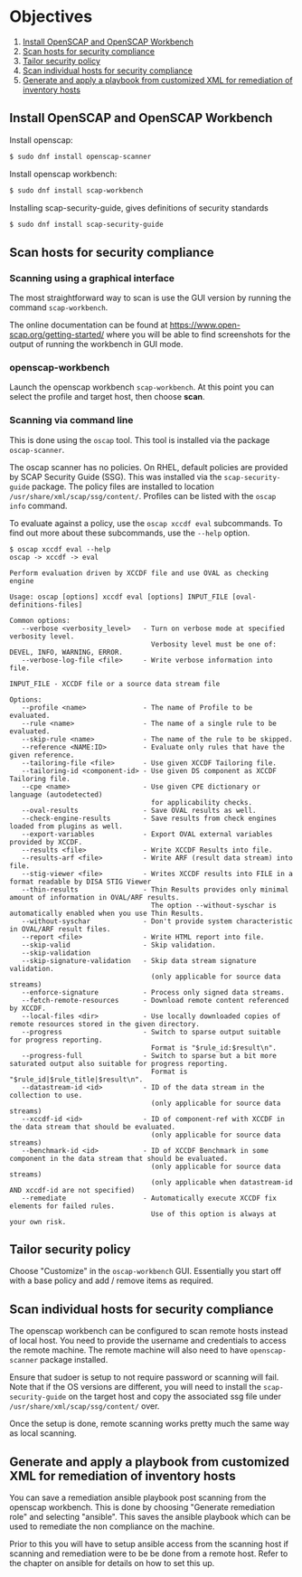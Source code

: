 # Objectives

1. [Install OpenSCAP and OpenSCAP Workbench](#install-openscap-and-openscap-workbench)
2. [Scan hosts for security compliance](#scan-hosts-for-security-compliance)
3. [Tailor security policy](#tailor-security-policy)
4. [Scan individual hosts for security compliance](#scan-individual-hosts-for-security-compliance)
5. [Generate and apply a playbook from customized XML for remediation of inventory hosts](#generate-and-apply-a-playbook-from-customized-xml-for-remediation-of-inventory-hosts)


## Install OpenSCAP and OpenSCAP Workbench
Install openscap:

```bash
$ sudo dnf install openscap-scanner
```

Install openscap workbench:
```bash
$ sudo dnf install scap-workbench
```

Installing scap-security-guide, gives definitions of security standards
```bash
$ sudo dnf install scap-security-guide
```

## Scan hosts for security compliance

### Scanning using a graphical interface
The most straightforward way to scan is use the GUI version by running the command `scap-workbench`.

The online documentation can be found at https://www.open-scap.org/getting-started/ where you will be able to find screenshots for the output of running the workbench in GUI mode.  

### openscap-workbench
Launch the openscap workbench `scap-workbench`.  At this point you can select the profile and target host, then choose **scan**.  

### Scanning via command line
This is done using the `oscap` tool.  This tool is installed via the package `oscap-scanner`.  

The oscap scanner has no policies.  On RHEL, default policies are provided by SCAP Security Guide (SSG). This was installed via the `scap-security-guide` package.  The policy files are installed to location `/usr/share/xml/scap/ssg/content/`.  Profiles can be listed with the `oscap info` command.  

To evaluate against a policy, use the `oscap xccdf eval` subcommands.  To find out more about these subcommands, use the `--help` option.  

```
$ oscap xccdf eval --help
oscap -> xccdf -> eval

Perform evaluation driven by XCCDF file and use OVAL as checking engine

Usage: oscap [options] xccdf eval [options] INPUT_FILE [oval-definitions-files]

Common options:
   --verbose <verbosity_level>   - Turn on verbose mode at specified verbosity level.
                                   Verbosity level must be one of: DEVEL, INFO, WARNING, ERROR.
   --verbose-log-file <file>     - Write verbose information into file.

INPUT_FILE - XCCDF file or a source data stream file

Options:
   --profile <name>              - The name of Profile to be evaluated.
   --rule <name>                 - The name of a single rule to be evaluated.
   --skip-rule <name>            - The name of the rule to be skipped.
   --reference <NAME:ID>         - Evaluate only rules that have the given reference.
   --tailoring-file <file>       - Use given XCCDF Tailoring file.
   --tailoring-id <component-id> - Use given DS component as XCCDF Tailoring file.
   --cpe <name>                  - Use given CPE dictionary or language (autodetected)
                                   for applicability checks.
   --oval-results                - Save OVAL results as well.
   --check-engine-results        - Save results from check engines loaded from plugins as well.
   --export-variables            - Export OVAL external variables provided by XCCDF.
   --results <file>              - Write XCCDF Results into file.
   --results-arf <file>          - Write ARF (result data stream) into file.
   --stig-viewer <file>          - Writes XCCDF results into FILE in a format readable by DISA STIG Viewer
   --thin-results                - Thin Results provides only minimal amount of information in OVAL/ARF results.
                                   The option --without-syschar is automatically enabled when you use Thin Results.
   --without-syschar             - Don't provide system characteristic in OVAL/ARF result files.
   --report <file>               - Write HTML report into file.
   --skip-valid                  - Skip validation.
   --skip-validation
   --skip-signature-validation   - Skip data stream signature validation.
                                   (only applicable for source data streams)
   --enforce-signature           - Process only signed data streams.
   --fetch-remote-resources      - Download remote content referenced by XCCDF.
   --local-files <dir>           - Use locally downloaded copies of remote resources stored in the given directory.
   --progress                    - Switch to sparse output suitable for progress reporting.
                                   Format is "$rule_id:$result\n".
   --progress-full               - Switch to sparse but a bit more saturated output also suitable for progress reporting.
                                   Format is "$rule_id|$rule_title|$result\n".
   --datastream-id <id>          - ID of the data stream in the collection to use.
                                   (only applicable for source data streams)
   --xccdf-id <id>               - ID of component-ref with XCCDF in the data stream that should be evaluated.
                                   (only applicable for source data streams)
   --benchmark-id <id>           - ID of XCCDF Benchmark in some component in the data stream that should be evaluated.
                                   (only applicable for source data streams)
                                   (only applicable when datastream-id AND xccdf-id are not specified)
   --remediate                   - Automatically execute XCCDF fix elements for failed rules.
                                   Use of this option is always at your own risk.
```

## Tailor security policy
Choose "Customize" in the `oscap-workbench` GUI.  Essentially you start off with a base policy and add / remove items as required.  

## Scan individual hosts for security compliance
The openscap workbench can be configured to scan remote hosts instead of local host.  You need to provide the username and credentials to access the remote machine.  The remote machine will also need to have `openscap-scanner` package installed.

Ensure that sudoer is setup to not require password or scanning will fail.  Note that if the OS versions are different, you will need to install the `scap-security-guide` on the target host and copy the associated ssg file under `/usr/share/xml/scap/ssg/content/` over.  

Once the setup is done, remote scanning works pretty much the same way as local scanning.  


## Generate and apply a playbook from customized XML for remediation of inventory hosts
You can save a remediation ansible playbook post scanning from the openscap workbench.  This is done by choosing "Generate remediation role" and selecting "ansible".  This saves the ansible playbook which can be used to remediate the non compliance on the machine.

Prior to this you will have to setup ansible access from the scanning host if scanning and remediation were to be be done from a remote host.  Refer to the chapter on ansible for details on how to set this up.